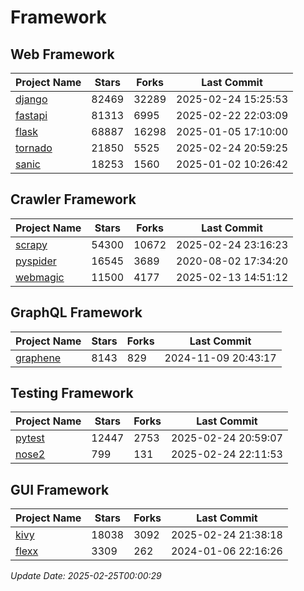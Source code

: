 # Framework

## Web Framework
| Project Name | Stars | Forks | Last Commit |
| ------------ | ----- | ----- | ----------- |
| [django](https://github.com/django/django) | 82469 | 32289 | 2025-02-24 15:25:53 |
| [fastapi](https://github.com/fastapi/fastapi) | 81313 | 6995 | 2025-02-22 22:03:09 |
| [flask](https://github.com/pallets/flask) | 68887 | 16298 | 2025-01-05 17:10:00 |
| [tornado](https://github.com/tornadoweb/tornado) | 21850 | 5525 | 2025-02-24 20:59:25 |
| [sanic](https://github.com/sanic-org/sanic) | 18253 | 1560 | 2025-01-02 10:26:42 |

## Crawler Framework
| Project Name | Stars | Forks | Last Commit |
| ------------ | ----- | ----- | ----------- |
| [scrapy](https://github.com/scrapy/scrapy) | 54300 | 10672 | 2025-02-24 23:16:23 |
| [pyspider](https://github.com/binux/pyspider) | 16545 | 3689 | 2020-08-02 17:34:20 |
| [webmagic](https://github.com/code4craft/webmagic) | 11500 | 4177 | 2025-02-13 14:51:12 |

## GraphQL Framework
| Project Name | Stars | Forks | Last Commit |
| ------------ | ----- | ----- | ----------- |
| [graphene](https://github.com/graphql-python/graphene) | 8143 | 829 | 2024-11-09 20:43:17 |

## Testing Framework
| Project Name | Stars | Forks | Last Commit |
| ------------ | ----- | ----- | ----------- |
| [pytest](https://github.com/pytest-dev/pytest) | 12447 | 2753 | 2025-02-24 20:59:07 |
| [nose2](https://github.com/nose-devs/nose2) | 799 | 131 | 2025-02-24 22:11:53 |

## GUI Framework
| Project Name | Stars | Forks | Last Commit |
| ------------ | ----- | ----- | ----------- |
| [kivy](https://github.com/kivy/kivy) | 18038 | 3092 | 2025-02-24 21:38:18 |
| [flexx](https://github.com/flexxui/flexx) | 3309 | 262 | 2024-01-06 22:16:26 |

*Update Date: 2025-02-25T00:00:29*